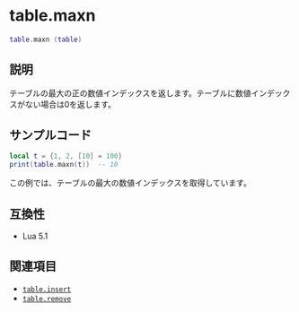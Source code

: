 # table.maxn

```lua
table.maxn (table)
```

## 説明

テーブルの最大の正の数値インデックスを返します。テーブルに数値インデックスがない場合は0を返します。

## サンプルコード

```lua
local t = {1, 2, [10] = 100}
print(table.maxn(t))  -- 10
```

この例では、テーブルの最大の数値インデックスを取得しています。

## 互換性

- Lua 5.1

## 関連項目

- [`table.insert`](insert.md)
- [`table.remove`](remove.md)